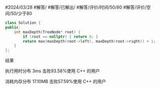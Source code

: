 #2024/03/28 #解答/ #解答/已解出/ #解答/评价/时间/50/80  #解答/评价/空间/50/少于80 

``` cpp
class Solution {
public:
	int maxDepth(TreeNode* root) {
		if (root == nullptr) { return 0; }
		return max(maxDepth(root->left), maxDepth(root->right)) + 1;
	}
};
```

结果

执行用时分布
3ms
击败93.58%使用 C++ 的用户

消耗内存分布
17.10MB
击败57.59%使用 C++ 的用户